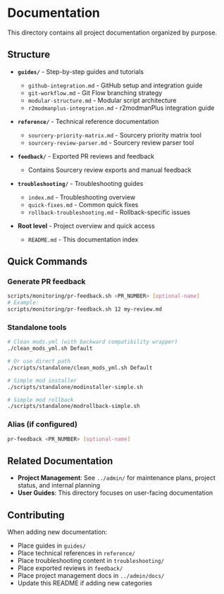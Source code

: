 # Documentation

This directory contains all project documentation organized by purpose.

## Structure

- **`guides/`** - Step-by-step guides and tutorials
  - `github-integration.md` - GitHub setup and integration guide
  - `git-workflow.md` - Git Flow branching strategy
  - `modular-structure.md` - Modular script architecture
  - `r2modmanplus-integration.md` - r2modmanPlus integration guide

- **`reference/`** - Technical reference documentation
  - `sourcery-priority-matrix.md` - Sourcery priority matrix tool
  - `sourcery-review-parser.md` - Sourcery review parser tool

- **`feedback/`** - Exported PR reviews and feedback
  - Contains Sourcery review exports and manual feedback

- **`troubleshooting/`** - Troubleshooting guides
  - `index.md` - Troubleshooting overview
  - `quick-fixes.md` - Common quick fixes
  - `rollback-troubleshooting.md` - Rollback-specific issues

- **Root level** - Project overview and quick access
  - `README.md` - This documentation index

## Quick Commands

### Generate PR feedback
```bash
scripts/monitoring/pr-feedback.sh <PR_NUMBER> [optional-name]
# Example:
scripts/monitoring/pr-feedback.sh 12 my-review.md
```

### Standalone tools
```bash
# Clean mods.yml (with backward compatibility wrapper)
./clean_mods_yml.sh Default

# Or use direct path
./scripts/standalone/clean_mods_yml.sh Default

# Simple mod installer
./scripts/standalone/modinstaller-simple.sh

# Simple mod rollback
./scripts/standalone/modrollback-simple.sh
```

### Alias (if configured)
```bash
pr-feedback <PR_NUMBER> [optional-name]
```

## Related Documentation

- **Project Management**: See `../admin/` for maintenance plans, project status, and internal planning
- **User Guides**: This directory focuses on user-facing documentation

## Contributing

When adding new documentation:
- Place guides in `guides/`
- Place technical references in `reference/`
- Place troubleshooting content in `troubleshooting/`
- Place exported reviews in `feedback/`
- Place project management docs in `../admin/docs/`
- Update this README if adding new categories